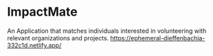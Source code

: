 # ImpactMate
An Application that matches individuals interested in volunteering with relevant organizations and projects.
https://ephemeral-dieffenbachia-332c1d.netlify.app/
